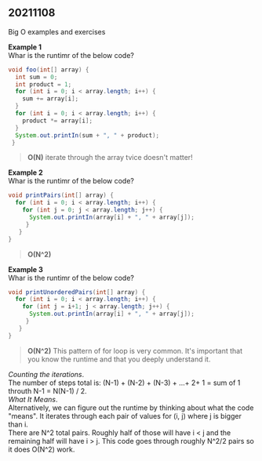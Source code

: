 ## 20211108

Big O examples and exercises

<b>Example 1</b> </br>
Whar is the runtimr of the below code?
```Java
void foo(int[] array) {
  int sum = 0;
  int product = 1;
  for (int i = 0; i < array.length; i++) {
    sum += array[i];
  }
  for (int i = 0; i < array.length; i++) {
    product *= array[i];
  }
  System.out.printIn(sum + ", " + product);
 }
 ````
> **O(N)** iterate through the array tvice doesn't matter!

<b>Example 2</b> </br>
Whar is the runtimr of the below code?
```Java
void printPairs(int[] array) {
  for (int i = 0; i < array.length; i++) {
    for (int j = 0; j < array.length; j++) {
      System.out.printIn(array[i] + ", " + array[j]);
     }
   }
}
 ````
> **O(N^2)** 

<b>Example 3</b> </br>
Whar is the runtimr of the below code?
```Java
void printUnorderedPairs(int[] array) {
  for (int i = 0; i < array.length; i++) {
    for (int j = i+1; j < array.length; j++) {
      System.out.printIn(array[i] + ", " + array[j]);
     }
   }
}
 ````
> **O(N^2)** 
> This pattern of for loop is very common. It's important that you know the runtime and that you deeply understand it.    

*Counting the iterations*.  
The number of steps total is: (N-1) + (N-2) + (N-3) + ...+ 2+ 1 = sum of 1 throuth N-1 = N(N-1) / 2.  
*What It Means*.  
Alternatively, we can figure out the runtime by thinking about what the code "means". It iterates through each pair of values for (i, j) where j is bigger than i.   
There are N^2 total pairs. Roughly half of those will have i < j and the remaining half will have i > j. This code goes through roughly N^2/2 pairs so it does O(N^2) work.  

